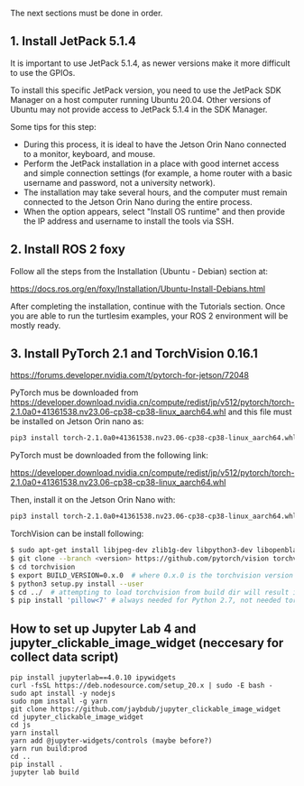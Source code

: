 The next sections must be done in order.

## 1. Install JetPack 5.1.4

It is important to use JetPack 5.1.4, as newer versions make it more difficult to use the GPIOs.

To install this specific JetPack version, you need to use the JetPack SDK Manager on a host computer running Ubuntu 20.04. Other versions of Ubuntu may not provide access to JetPack 5.1.4 in the SDK Manager.

Some tips for this step:

- During this process, it is ideal to have the Jetson Orin Nano connected to a monitor, keyboard, and mouse.  
- Perform the JetPack installation in a place with good internet access and simple connection settings (for example, a home router with a basic username and password, not a university network).  
- The installation may take several hours, and the computer must remain connected to the Jetson Orin Nano during the entire process.  
- When the option appears, select "Install OS runtime" and then provide the IP address and username to install the tools via SSH.



## 2. Install ROS 2 foxy

Follow all the steps from the Installation (Ubuntu - Debian) section at:

https://docs.ros.org/en/foxy/Installation/Ubuntu-Install-Debians.html

After completing the installation, continue with the Tutorials section. Once you are able to run the turtlesim examples, your ROS 2 environment will be mostly ready.

## 3. Install PyTorch 2.1 and TorchVision 0.16.1

https://forums.developer.nvidia.com/t/pytorch-for-jetson/72048

PyTorch mus be downloaded from https://developer.download.nvidia.cn/compute/redist/jp/v512/pytorch/torch-2.1.0a0+41361538.nv23.06-cp38-cp38-linux_aarch64.whl and this file must be installed on Jetson Orin nano as:

```bash
pip3 install torch-2.1.0a0+41361538.nv23.06-cp38-cp38-linux_aarch64.whl](https://forums.developer.nvidia.com/t/pytorch-for-jetson/72048
```

PyTorch must be downloaded from the following link:

https://developer.download.nvidia.cn/compute/redist/jp/v512/pytorch/torch-2.1.0a0+41361538.nv23.06-cp38-cp38-linux_aarch64.whl

Then, install it on the Jetson Orin Nano with:

```bash
pip3 install torch-2.1.0a0+41361538.nv23.06-cp38-cp38-linux_aarch64.whl)
```

TorchVision can be install following: 

```bash
$ sudo apt-get install libjpeg-dev zlib1g-dev libpython3-dev libopenblas-dev libavcodec-dev libavformat-dev libswscale-dev
$ git clone --branch <version> https://github.com/pytorch/vision torchvision   # see below for version of torchvision to download
$ cd torchvision
$ export BUILD_VERSION=0.x.0  # where 0.x.0 is the torchvision version  
$ python3 setup.py install --user
$ cd ../  # attempting to load torchvision from build dir will result in import error
$ pip install 'pillow<7' # always needed for Python 2.7, not needed torchvision v0.5.0+ with Python 3.6
```

## How to set up Jupyter Lab 4 and jupyter_clickable_image_widget (neccesary for collect data script)
```
pip install jupyterlab==4.0.10 ipywidgets
curl -fsSL https://deb.nodesource.com/setup_20.x | sudo -E bash -
sudo apt install -y nodejs
sudo npm install -g yarn
git clone https://github.com/jaybdub/jupyter_clickable_image_widget
cd jupyter_clickable_image_widget
cd js
yarn install
yarn add @jupyter-widgets/controls (maybe before?)
yarn run build:prod
cd ..
pip install .
jupyter lab build
```
